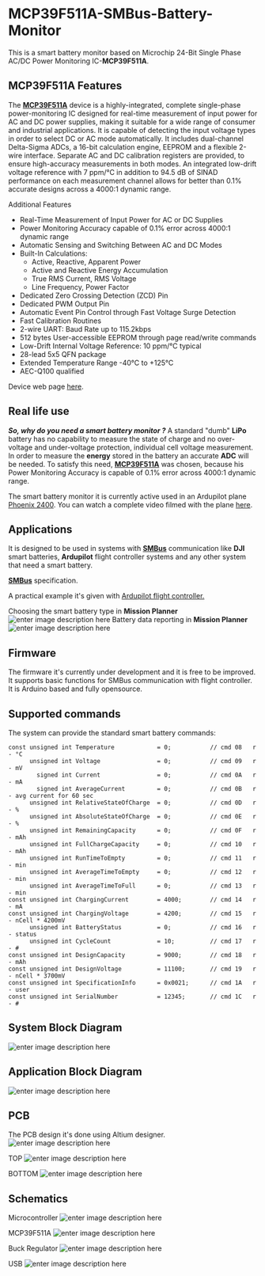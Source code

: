 # MCP39F511A-SMBus-Battery-Monitor

This is a smart battery monitor based on Microchip 24-Bit Single Phase AC/DC Power Monitoring IC-**MCP39F511A**.



## MCP39F511A Features


The **[MCP39F511A](https://www.microchip.com/en-us/product/MCP39F511A?utm_source=GitHub&utm_medium=TextLink&utm_content=MSLD&utm_campaign=MCP39F511A)** device is a highly-integrated, complete single-phase power-monitoring IC designed for real-time measurement of input power for AC and DC power supplies, making it suitable for a wide range of consumer and industrial applications. It is capable of detecting the input voltage types in order to select DC or AC mode automatically. It includes dual-channel Delta-Sigma ADCs, a 16-bit calculation engine, EEPROM and a flexible 2-wire interface. Separate AC and DC calibration registers are provided, to ensure high-accuracy measurements in both modes. An integrated low-drift voltage reference with 7 ppm/°C in addition to 94.5 dB of SINAD performance on each measurement channel allows for better than 0.1% accurate designs across a 4000:1 dynamic range.

Additional Features

 - Real-Time Measurement of Input Power for AC or DC Supplies
 - Power Monitoring Accuracy capable of 0.1% error across 4000:1 dynamic range
 - Automatic Sensing and Switching Between AC and DC Modes
 - Built-In Calculations:
     - Active, Reactive, Apparent Power
     - Active and Reactive Energy Accumulation
     - True RMS Current, RMS Voltage
     - Line Frequency, Power Factor
 - Dedicated Zero Crossing Detection (ZCD) Pin
 -  Dedicated PWM Output Pin
 -  Automatic Event Pin Control through Fast Voltage Surge Detection
 -  Fast Calibration Routines
 -   2-wire UART: Baud Rate up to 115.2kbps
 -  512 bytes User-accessible EEPROM through page read/write commands
 - Low-Drift Internal Voltage Reference: 10 ppm/°C typical
 - 28-lead 5x5 QFN package
 -  Extended Temperature Range -40°C to +125°C
 - AEC-Q100 qualified

Device web page [here](https://www.microchip.com/wwwproducts/en/MCP39F511A).
## Real life use

***So, why do you need a smart battery monitor ?***
A standard "dumb" **LiPo** battery has no capability to measure the state of charge and no over-voltage and under-voltage protection, individual cell voltage measurement. In order to measure the **energy** stored in the battery an accurate **ADC** will be needed. To satisfy this need, **[MCP39F511A](https://www.microchip.com/en-us/product/MCP39F511A?utm_source=GitHub&utm_medium=TextLink&utm_content=MSLD&utm_campaign=MCP39F511A)** was chosen, because his Power Monitoring Accuracy is capable of 0.1% error across 4000:1 dynamic range.

The smart battery monitor it is currently active used in an Ardupilot plane [Phoenix 2400](https://youtu.be/dB9bPAioCqw).
You can watch a complete video filmed with the plane [here](https://youtu.be/U9w5WwQXY4I).


## Applications

   It is designed to be used in systems with **[SMBus](http://smbus.org/specs/)** communication like **DJI** smart batteries, **Ardupilot** flight controller systems and any other system that need a smart battery.
   
**[SMBus](http://smbus.org/specs/)** specification.

A practical example it's given with [Ardupilot flight controller.](https://ardupilot.org/copter/docs/common-smart-battery-landingpage.html) 

Choosing the smart battery type in **Mission Planner** 
![enter image description here](https://raw.githubusercontent.com/catkiller007/MCP39F521-SMBUS-Battery-Monitor/main/Pictures/ardupilot.png)
Battery data reporting in **Mission Planner**
![enter image description here](https://raw.githubusercontent.com/catkiller007/MCP39F521-SMBUS-Battery-Monitor/main/Pictures/ardupilot_battery.png)
## Firmware
The firmware it's currently under development and it is free to be improved. It supports basic functions for SMBus communication with flight controller. It is Arduino based and fully opensource. 

## Supported commands

The system can provide the standard smart battery commands:

    const unsigned int Temperature            = 0;           // cmd 08   r     - °C
          unsigned int Voltage                = 0;           // cmd 09   r     - mV
            signed int Current                = 0;           // cmd 0A   r     - mA
            signed int AverageCurrent         = 0;           // cmd 0B   r     - avg current for 60 sec
          unsigned int RelativeStateOfCharge  = 0;           // cmd 0D   r     - %
          unsigned int AbsoluteStateOfCharge  = 0;           // cmd 0E   r     - %
          unsigned int RemainingCapacity      = 0;           // cmd 0F   r     - mAh
          unsigned int FullChargeCapacity     = 0;           // cmd 10   r     - mAh
          unsigned int RunTimeToEmpty         = 0;           // cmd 11   r     - min
          unsigned int AverageTimeToEmpty     = 0;           // cmd 12   r     - min
          unsigned int AverageTimeToFull      = 0;           // cmd 13   r     - min
    const unsigned int ChargingCurrent        = 4000;        // cmd 14   r     - mA
    const unsigned int ChargingVoltage        = 4200;        // cmd 15   r     - nCell * 4200mV
          unsigned int BatteryStatus          = 0;           // cmd 16   r     - status
          unsigned int CycleCount             = 10;          // cmd 17   r     - #
    const unsigned int DesignCapacity         = 9000;        // cmd 18   r     - mAh
    const unsigned int DesignVoltage          = 11100;       // cmd 19   r     - nCell * 3700mV
    const unsigned int SpecificationInfo      = 0x0021;      // cmd 1A   r     - user
    const unsigned int SerialNumber           = 12345;       // cmd 1C   r     - #

## System Block Diagram 
![enter image description here](https://raw.githubusercontent.com/catkiller007/MCP39F511A-SMBUS-Battery-Monitor/main/Pictures/MCP39F511A.png)

## Application Block Diagram 
![enter image description here](https://raw.githubusercontent.com/catkiller007/MCP39F521-SMBUS-Battery-Monitor/main/Pictures/use%20block%20diag.png)

## PCB

The PCB design it's done using Altium designer.
![enter image description here](https://raw.githubusercontent.com/catkiller007/MCP39F521-SMBUS-Battery-Monitor/main/Pictures/board.png)

TOP
![enter image description here](https://raw.githubusercontent.com/catkiller007/MCP39F521-SMBUS-Battery-Monitor/main/Pictures/top.png)

BOTTOM
![enter image description here](https://raw.githubusercontent.com/catkiller007/MCP39F521-SMBUS-Battery-Monitor/main/Pictures/btm.png)

## Schematics

Microcontroller
![enter image description here](https://raw.githubusercontent.com/catkiller007/MCP39F521-SMBUS-Battery-Monitor/main/Pictures/sch_pg1.png)

MCP39F511A
![enter image description here](https://raw.githubusercontent.com/catkiller007/MCP39F521-SMBUS-Battery-Monitor/main/Pictures/sch_pg3.png)

Buck Regulator
![enter image description here](https://raw.githubusercontent.com/catkiller007/MCP39F521-SMBUS-Battery-Monitor/main/Pictures/sch_pg4.png)

USB
![enter image description here](https://raw.githubusercontent.com/catkiller007/MCP39F521-SMBUS-Battery-Monitor/main/Pictures/sch_pg2.png)
